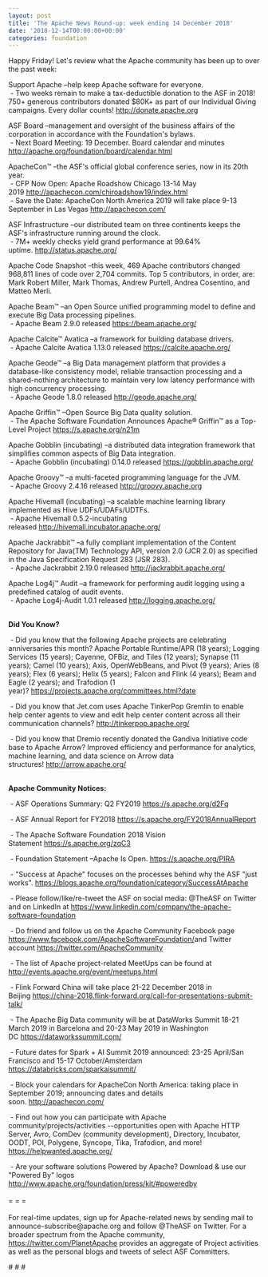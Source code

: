 ```yaml
---
layout: post
title: 'The Apache News Round-up: week ending 14 December 2018'
date: '2018-12-14T00:00:00+00:00'
categories: foundation
---
```

<p>Happy Friday! Let's review what the Apache community has been up to over the past week:</p> 
  <p>Support Apache&nbsp;–help keep Apache software for everyone.<br />&nbsp;- Two weeks remain to make a tax-deductible donation to the ASF in 2018! 750+ generous contributors donated $80K+ as part of our Individual Giving campaigns. Every dollar counts!&nbsp;<a href="http://donate.apache.org/">http://donate.apache.org</a></p> 
  <p>ASF Board –management and oversight of the business affairs of the corporation in accordance with the Foundation's bylaws.<br />&nbsp;- Next Board Meeting: 19 December. Board calendar and minutes <a href="http://apache.org/foundation/board/calendar.html">http://apache.org/foundation/board/calendar.html</a></p> 
  <div> 
    <p>ApacheCon™ –the ASF's official global conference series, now in its 20th year.<br />&nbsp;- CFP Now Open: Apache Roadshow Chicago 13-14 May 2019&nbsp;<a href="http://apachecon.com/chiroadshow19/index.html">http://apachecon.com/chiroadshow19/index.html</a><br />&nbsp;- Save the Date: ApacheCon North America 2019 will take place 9-13 September in Las Vegas&nbsp;<a href="http://apachecon.com/">http://apachecon.com/</a><br /> </p> 
    <p>ASF Infrastructure –our distributed team on three continents keeps the ASF's infrastructure running around the clock.<br />&nbsp;- 7M+ weekly checks yield grand performance at 99.64% uptime.&nbsp;<a href="http://status.apache.org/">http://status.apache.org/</a></p> 
    <p>Apache Code Snapshot –this week, 469 Apache contributors changed 968,811 lines of code over 2,704 commits. Top 5 contributors, in order, are: Mark Robert Miller, Mark Thomas, Andrew Purtell, Andrea Cosentino, and Matteo Merli.</p> 
    <p> </p> 
    <p>Apache Beam™ –an Open Source unified programming model to define and execute Big Data processing pipelines.<br />&nbsp;- Apache Beam 2.9.0 released&nbsp;<a href="https://beam.apache.org/">https://beam.apache.org/</a></p> 
    <p>Apache Calcite™ Avatica –a framework for building database drivers.<br />&nbsp;- Apache Calcite Avatica 1.13.0 released&nbsp;<a href="https://calcite.apache.org/">https://calcite.apache.org/</a></p> 
    <p>Apache Geode™ –a Big Data management platform that provides a database-like consistency model, reliable transaction processing and a shared-nothing architecture to maintain very low latency performance with high concurrency processing.<br />&nbsp;- Apache Geode 1.8.0 released&nbsp;<a href="http://geode.apache.org/">http://geode.apache.org/</a></p> 
    <p>Apache Griffin™ –Open Source Big Data quality solution.<br />&nbsp;- The Apache Software Foundation Announces Apache® Griffin™ as a Top-Level Project&nbsp;<a href="https://s.apache.org/n21m">https://s.apache.org/n21m</a></p> 
    <p>Apache Gobblin (incubating) –a distributed data integration framework that simplifies common aspects of Big Data integration.<br />&nbsp;- Apache Gobblin (incubating) 0.14.0 released&nbsp;<a href="https://gobblin.apache.org/">https://gobblin.apache.org/</a></p> 
    <p>Apache Groovy™ –a multi-faceted programming language for the JVM.<br />&nbsp;- Apache Groovy 2.4.16 released&nbsp;<a href="http://groovy.apache.org">http://groovy.apache.org</a></p> 
    <p> </p> 
    <p>Apache Hivemall (incubating) –a scalable machine learning library implemented as Hive UDFs/UDAFs/UDTFs.&nbsp;<br />&nbsp;- Apache Hivemall 0.5.2-incubating released&nbsp;<a href="http://hivemall.incubator.apache.org/">http://hivemall.incubator.apache.org/</a></p> 
    <p>Apache Jackrabbit™ –a fully compliant implementation of the Content Repository for Java(TM) Technology API, version 2.0 (JCR 2.0) as specified in the Java Specification Request 283 (JSR 283).<br />&nbsp;- Apache Jackrabbit 2.19.0 released&nbsp;<a href="http://jackrabbit.apache.org/">http://jackrabbit.apache.org/</a></p> 
    <p>Apache Log4j™ Audit –a framework for performing audit logging using a predefined catalog of audit events.<br />&nbsp;- Apache Log4j-Audit 1.0.1 released&nbsp;<a href="http://logging.apache.org/">http://logging.apache.org/</a><br /><br /></p> 
    <p><strong>Did You Know?</strong></p> 
    <div> 
      <p>&nbsp;- Did you know that the following Apache projects are celebrating anniversaries this month?&nbsp;Apache Portable Runtime/APR (18 years); Logging Services (15 years); Cayenne, OFBiz, and Tiles (12 years); Synapse (11 years); Camel (10 years); Axis, OpenWebBeans, and Pivot (9 years); Aries (8 years); Flex (6 years); Helix (5 years); Falcon and Flink (4 years); Beam and Eagle (2 years); and Trafodion (1 year)?&nbsp;<a href="https://projects.apache.org/committees.html?date">https://projects.apache.org/committees.html?date</a></p> 
      <p>&nbsp;- Did you know that Jet.com uses Apache TinkerPop Gremlin to enable help center agents to view and edit help center content across all their communication channels?&nbsp;<a href="http://tinkerpop.apache.org/">http://tinkerpop.apache.org/</a></p> 
      <p>&nbsp;- Did you know that Dremio recently donated the Gandiva Initiative code base to Apache Arrow? Improved efficiency and performance for analytics, machine learning, and data science on Arrow data structures!&nbsp;<a href="http://arrow.apache.org/">http://arrow.apache.org/</a><br /><br /></p> 
      <p><strong>Apache Community Notices:</strong></p> 
    </div> 
    <p>&nbsp;-&nbsp;ASF Operations Summary: Q2 FY2019 <a href="https://s.apache.org/d2Fq">https://s.apache.org/d2Fq</a></p> 
    <p>&nbsp;- ASF Annual Report for FY2018&nbsp;<a href="https://s.apache.org/FY2018AnnualReport">https://s.apache.org/FY2018AnnualReport</a></p> 
    <p>&nbsp;- The Apache Software Foundation 2018 Vision Statement&nbsp;<a href="https://s.apache.org/zqC3">https://s.apache.org/zqC3</a></p> 
    <p>&nbsp;- Foundation Statement –Apache Is Open.&nbsp;<a href="https://s.apache.org/PIRA">https://s.apache.org/PIRA</a></p> 
    <div> 
      <p>&nbsp;- &quot;Success at Apache&quot; focuses on the processes behind why the ASF &quot;just works&quot;. <a href="https://blogs.apache.org/foundation/category/SuccessAtApache">https://blogs.apache.org/foundation/category/SuccessAtApache</a></p> 
    </div> 
    <div> 
      <p>&nbsp;- Please follow/like/re-tweet the ASF on social media: @TheASF on Twitter and on LinkedIn at <a href="https://www.linkedin.com/company/the-apache-software-foundation">https://www.linkedin.com/company/the-apache-software-foundation</a></p> 
      <p>&nbsp;- Do friend and follow us on the Apache Community Facebook page <a href="https://www.facebook.com/ApacheSoftwareFoundation/">https://www.facebook.com/ApacheSoftwareFoundation/</a>and Twitter account <a href="https://twitter.com/ApacheCommunity">https://twitter.com/ApacheCommunity</a></p> 
    </div> 
    <div> 
      <p><a href="https://feathercast.apache.org/"></a></p> 
    </div> 
    <div> 
      <p>&nbsp;- The list of Apache project-related MeetUps can be found at <a href="http://events.apache.org/event/meetups.html">http://events.apache.org/event/meetups.html</a></p> 
      <p>&nbsp;- Flink Forward China will take place 21-22 December 2018 in Beijing&nbsp;<a href="https://china-2018.flink-forward.org/call-for-presentations-submit-talk/">https://china-2018.flink-forward.org/call-for-presentations-submit-talk/</a></p> 
    </div> 
    <div> 
      <p>&nbsp;- The Apache Big Data community will be at&nbsp;DataWorks Summit 18-21 March 2019 in Barcelona and&nbsp;20-23 May 2019 in Washington DC&nbsp;<a href="https://dataworkssummit.com/">https://dataworkssummit.com/</a></p> 
      <p>&nbsp;- Future dates for Spark + AI Summit 2019 announced: 23-25 April/San Francisco and 15-17 October/Amsterdam <font color="#bb0000"><a href="https://databricks.com/sparkaisummit/">https://databricks.com/sparkaisummit/</a></font></p> 
      <p>&nbsp;- Block your calendars for ApacheCon North America: taking place in September 2019; announcing dates and details soon.&nbsp;<a href="http://apachecon.com/">http://apachecon.com/</a></p> 
      <p>&nbsp;- Find out how you can participate with Apache community/projects/activities --opportunities open with Apache HTTP Server, Avro, ComDev (community development), Directory, Incubator, OODT, POI, Polygene, Syncope, Tika, Trafodion, and more! <a href="https://helpwanted.apache.org/">https://helpwanted.apache.org/</a></p> 
    </div> 
    <div>&nbsp;- Are your software solutions Powered by Apache? Download &amp; use our &quot;Powered By&quot; logos <a href="http://www.apache.org/foundation/press/kit/#poweredby">http://www.apache.org/foundation/press/kit/#poweredby</a></div> 
    <div><br /></div> 
    <div>= = =</div> 
    <div><br /></div> 
    <div>For real-time updates, sign up for Apache-related news by sending mail to announce-subscribe@apache.org and follow @TheASF on Twitter. For a broader spectrum from the Apache community, <a href="https://twitter.com/PlanetApache">https://twitter.com/PlanetApache</a> provides an aggregate of Project activities as well as the personal blogs and tweets of select ASF Committers.</div> 
  </div> 
  <p># # #</p>
